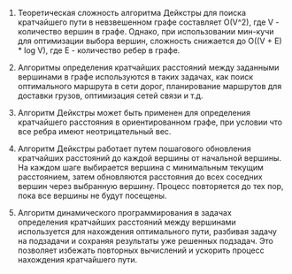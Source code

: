 1. Теоретическая сложность алгоритма Дейкстры для поиска кратчайшего пути в невзвешенном графе составляет O(V^2), где V - количество вершин в графе. Однако, при использовании мин-кучи для оптимизации выбора вершин, сложность снижается до O((V + E) * log V), где E - количество ребер в графе.

2. Алгоритмы определения кратчайших расстояний между заданными вершинами в графе используются в таких задачах, как поиск оптимального маршрута в сети дорог, планирование маршрутов для доставки грузов, оптимизация сетей связи и т.д.

3. Алгоритм Дейкстры может быть применен для определения кратчайшего расстояния в ориентированном графе, при условии что все ребра имеют неотрицательный вес.

4. Алгоритм Дейкстры работает путем пошагового обновления кратчайших расстояний до каждой вершины от начальной вершины. На каждом шаге выбирается вершина с минимальным текущим расстоянием, затем обновляются расстояния до всех соседних вершин через выбранную вершину. Процесс повторяется до тех пор, пока все вершины не будут посещены.

5. Алгоритм динамического программирования в задачах определения кратчайших расстояний между вершинами используется для нахождения оптимального пути, разбивая задачу на подзадачи и сохраняя результаты уже решенных подзадач. Это позволяет избежать повторных вычислений и ускорить процесс нахождения кратчайшего пути.